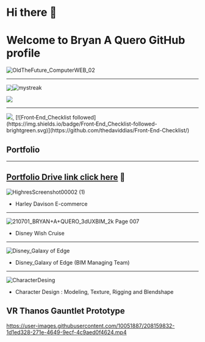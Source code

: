 # Hi there 👋
# Welcome to Bryan A Quero GitHub profile
![OldTheFuture_ComputerWEB_02](https://user-images.githubusercontent.com/10051887/206914672-eac089b9-6d47-47c5-b4e0-b4d33efd3a65.png)

---
<!-- ## I am Bryan Alec Quero, Software Engineer and XR developer working in the Orlando, Florida area with a Bachelor’s Degree and 15+ years of professional experience in Game Development and Technical Artist. --> 

<!-- [![My GitHub Stats](https://github-readme-stats.vercel.app/api/?username=Bryan3D&count_private=true&theme=gotham&showicons=true)]() -->
<img align="center" src="https://github-readme-stats.vercel.app/api?username=bryan3d&hide_rank=true&theme=gotham&count_private=true&show_icons=true" /><img align="center" src="https://github-readme-streak-stats.herokuapp.com/?user=bryan3d&theme=gotham" alt="mystreak"/>
<!-- [![My GitHub Language Stats](https://github-readme-stats.vercel.app/api/top-langs/?username=bryan3D&langs_count=5&theme=gotham)]() -->
<img align= "center" src ="https://github-readme-stats.vercel.app/api/top-langs/?username=bryan3D&langs_count=5&theme=gotham" />

---
<p>
<a href="https://www.linkedin.com/in/bryanquero/">
 <img src="https://img.shields.io/badge/-Bryan Quero-blue?style=flat-square&logo=Linkedin&logoColor=white&link=https://www.linkedin.com/in/bryanquero/"/>
 </a>
<img src="https://komarev.com/ghpvc/?username=bryan3D&style=flat-square&color=blue" alt=""/>
  [![Front‑End_Checklist followed](https://img.shields.io/badge/Front‑End_Checklist-followed-brightgreen.svg)](https://github.com/thedaviddias/Front-End-Checklist/)
</p>



## Portfolio
--- 
[Portfolio Drive link click here](https://drive.google.com/drive/folders/1mtm5-vfWdFmaiwW9CcgxBBa2Oas8uvLe?usp=share_link) 🔗
---

![HighresScreenshot00002 (1)](https://user-images.githubusercontent.com/10051887/206915588-cfe30fd9-fe51-419e-82f0-1743d1d4e4cb.png)
- Harley Davison E-commerce
--- 
![210701_BRYAN+A+QUERO_3dUXBIM_2k Page 007](https://user-images.githubusercontent.com/10051887/206915666-829874e6-d1a0-41bb-85f0-856387128436.jpg)

- Disney Wish Cruise

--- 

![Disney_Galaxy of Edge](https://user-images.githubusercontent.com/10051887/208160247-1f42ddc7-caa3-4439-b9f4-26fd2e2b69d0.jpg)
 - Disney_Galaxy of Edge (BIM Managing Team)
--- 

![CharacterDesing](https://user-images.githubusercontent.com/10051887/206915714-2fe1dbf4-98a5-4b41-a9cf-b03b1c4ee993.png)
- Character Design : Modeling, Texture, Rigging and Blendshape



VR Thanos Gauntlet Prototype
---

https://user-images.githubusercontent.com/10051887/208159832-1d1ed328-271e-4649-9ecf-4c9aed0f4624.mp4









<!--
**Bryan3D/Bryan3D** is a ✨ _special_ ✨ repository because its `README.md` (this file) appears on your GitHub profile.

Here are some ideas to get you started:

- 🔭 I’m currently working on ...
- 🌱 I’m currently learning ...
- 👯 I’m looking to collaborate on ...
- 🤔 I’m looking for help with ...
- 💬 Ask me about ...
- 📫 How to reach me: ...
- 😄 Pronouns: ...
- ⚡ Fun fact: ...
-->

